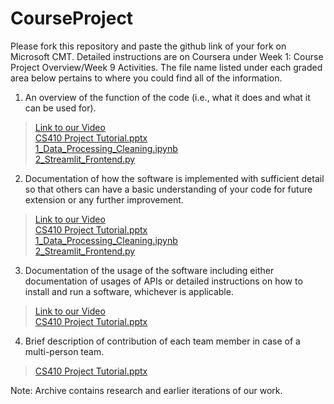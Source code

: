 # CourseProject

Please fork this repository and paste the github link of your fork on Microsoft CMT. Detailed instructions are on Coursera under Week 1: Course Project Overview/Week 9 Activities.  The file name listed under each graded area below pertains to where you could find all of the information.

1) An overview of the function of the code (i.e., what it does and what it can be used for). 

>[Link to our Video](https://uofi.box.com/s/k577hdejew39sjz6chte2ltol40ui7f6)<br/>
>[CS410 Project Tutorial.pptx](https://github.com/jarosales1029/CourseProject_CS410_Meep_Meep/blob/main/CS410%20Project%20Tutorial.pptx) <br/>
>[1_Data_Processing_Cleaning.ipynb](1_Data_Processing_Cleaning.ipynb) <br/>
>[2_Streamlit_Frontend.py](2_Streamlit_Frontend.py) <br/>

2) Documentation of how the software is implemented with sufficient detail so that others can have a basic understanding of your code for future extension or any further improvement.

>[Link to our Video](https://uofi.box.com/s/k577hdejew39sjz6chte2ltol40ui7f6)<br/>
>[CS410 Project Tutorial.pptx](https://github.com/jarosales1029/CourseProject_CS410_Meep_Meep/blob/main/CS410%20Project%20Tutorial.pptx) <br/>
>[1_Data_Processing_Cleaning.ipynb](1_Data_Processing_Cleaning.ipynb) <br/>
>[2_Streamlit_Frontend.py](2_Streamlit_Frontend.py) <br/>

3) Documentation of the usage of the software including either documentation of usages of APIs or detailed instructions on how to install and run a software, whichever is applicable.

>[Link to our Video](https://uofi.box.com/s/k577hdejew39sjz6chte2ltol40ui7f6)<br/>
>[CS410 Project Tutorial.pptx](https://github.com/jarosales1029/CourseProject_CS410_Meep_Meep/blob/main/CS410%20Project%20Tutorial.pptx) <br/>

4) Brief description of contribution of each team member in case of a multi-person team.

>[CS410 Project Tutorial.pptx](https://github.com/jarosales1029/CourseProject_CS410_Meep_Meep/blob/main/CS410%20Project%20Tutorial.pptx) <br/>

Note: Archive contains research and earlier iterations of our work.
